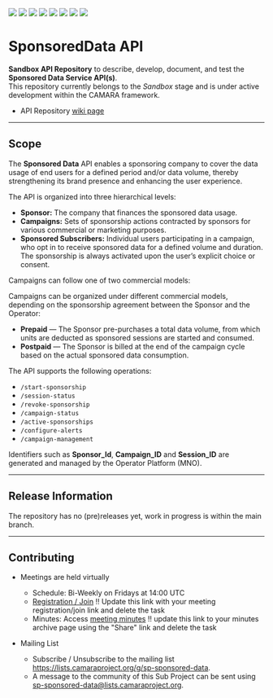 <a href="https://github.com/camaraproject/SponsoredData/commits/" title="Last Commit"><img src="https://img.shields.io/github/last-commit/camaraproject/SponsoredData?style=plastic"></a>
<a href="https://github.com/camaraproject/SponsoredData/issues" title="Open Issues"><img src="https://img.shields.io/github/issues/camaraproject/SponsoredData?style=plastic"></a>
<a href="https://github.com/camaraproject/SponsoredData/pulls" title="Open Pull Requests"><img src="https://img.shields.io/github/issues-pr/camaraproject/SponsoredData?style=plastic"></a>
<a href="https://github.com/camaraproject/SponsoredData/graphs/contributors" title="Contributors"><img src="https://img.shields.io/github/contributors/camaraproject/SponsoredData?style=plastic"></a>
<a href="https://github.com/camaraproject/SponsoredData" title="Repo Size"><img src="https://img.shields.io/github/repo-size/camaraproject/SponsoredData?style=plastic"></a>
<a href="https://github.com/camaraproject/SponsoredData/blob/main/LICENSE" title="License"><img src="https://img.shields.io/badge/License-Apache%202.0-green.svg?style=plastic"></a>
<a href="https://github.com/camaraproject/SponsoredData/releases/latest" title="Latest Release"><img src="https://img.shields.io/github/release/camaraproject/SponsoredData?style=plastic"></a>
<a href="https://github.com/camaraproject/Governance/blob/main/ProjectStructureAndRoles.md" title="Sandbox API Repository"><img src="https://img.shields.io/badge/Sandbox%20API%20Repository-yellow?style=plastic"></a>

# SponsoredData API

**Sandbox API Repository** to describe, develop, document, and test the **Sponsored Data Service API(s)**.  
This repository currently belongs to the *Sandbox* stage and is under active development within the CAMARA framework.

* API Repository [wiki page](https://lf-camaraproject.atlassian.net/wiki/x/f4CVDg)

---

## Scope

The **Sponsored Data** API enables a sponsoring company to cover the data usage of end users for a defined period and/or data volume, thereby strengthening its brand presence and enhancing the user experience.

The API is organized into three hierarchical levels:

- **Sponsor:** The company that finances the sponsored data usage.  
- **Campaigns:** Sets of sponsorship actions contracted by sponsors for various commercial or marketing purposes.  
- **Sponsored Subscribers:** Individual users participating in a campaign, who opt in to receive sponsored data for a defined volume and duration. The sponsorship is always activated upon the user’s explicit choice or consent.  

Campaigns can follow one of two commercial models:

Campaigns can be organized under different commercial models, depending on the sponsorship agreement between the Sponsor and the Operator:

- **Prepaid** — The Sponsor pre-purchases a total data volume, from which units are deducted as sponsored sessions are started and consumed.  
- **Postpaid** — The Sponsor is billed at the end of the campaign cycle based on the actual sponsored data consumption.

The API supports the following operations:

- `/start-sponsorship`  
- `/session-status`  
- `/revoke-sponsorship`  
- `/campaign-status`  
- `/active-sponsorships`  
- `/configure-alerts`  
- `/campaign-management`

Identifiers such as **Sponsor_Id**, **Campaign_ID** and **Session_ID** are generated and managed by the Operator Platform (MNO). 

---

## Release Information

The repository has no (pre)releases yet, work in progress is within the main branch.  


---

## Contributing

* Meetings are held virtually <!-- for new, independent Sandbox API repositories request a meeting link from the LF admin team or replace the information with the existing meeting information of the Sub Project -->

  * Schedule: Bi-Weekly on Fridays at 14:00 UTC
  * [Registration / Join](https://zoom-lfx.platform.linuxfoundation.org/meetings/telcoapi) !! Update this link with your meeting registration/join link and delete the task
  * Minutes: Access [meeting minutes](https://lf-camaraproject.atlassian.net/wiki/spaces/CAM/pages/245760081/Minutes+-+SponoredData) !! update this link to your minutes archive page using the "Share" link and delete the task
* Mailing List
  * Subscribe / Unsubscribe to the mailing list <https://lists.camaraproject.org/g/sp-sponsored-data>.
  * A message to the community of this Sub Project can be sent using <sp-sponsored-data@lists.camaraproject.org>.
